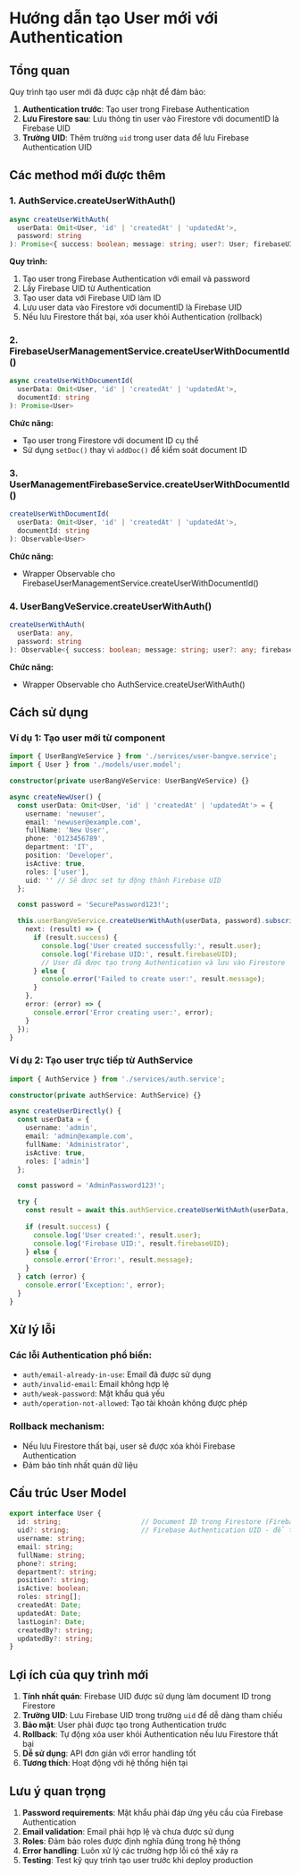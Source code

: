 # Hướng dẫn tạo User mới với Authentication

## Tổng quan
Quy trình tạo user mới đã được cập nhật để đảm bảo:
1. **Authentication trước**: Tạo user trong Firebase Authentication
2. **Lưu Firestore sau**: Lưu thông tin user vào Firestore với documentID là Firebase UID
3. **Trường UID**: Thêm trường `uid` trong user data để lưu Firebase Authentication UID

## Các method mới được thêm

### 1. AuthService.createUserWithAuth()
```typescript
async createUserWithAuth(
  userData: Omit<User, 'id' | 'createdAt' | 'updatedAt'>, 
  password: string
): Promise<{ success: boolean; message: string; user?: User; firebaseUID?: string }>
```

**Quy trình:**
1. Tạo user trong Firebase Authentication với email và password
2. Lấy Firebase UID từ Authentication
3. Tạo user data với Firebase UID làm ID
4. Lưu user data vào Firestore với documentID là Firebase UID
5. Nếu lưu Firestore thất bại, xóa user khỏi Authentication (rollback)

### 2. FirebaseUserManagementService.createUserWithDocumentId()
```typescript
async createUserWithDocumentId(
  userData: Omit<User, 'id' | 'createdAt' | 'updatedAt'>, 
  documentId: string
): Promise<User>
```

**Chức năng:**
- Tạo user trong Firestore với document ID cụ thể
- Sử dụng `setDoc()` thay vì `addDoc()` để kiểm soát document ID

### 3. UserManagementFirebaseService.createUserWithDocumentId()
```typescript
createUserWithDocumentId(
  userData: Omit<User, 'id' | 'createdAt' | 'updatedAt'>, 
  documentId: string
): Observable<User>
```

**Chức năng:**
- Wrapper Observable cho FirebaseUserManagementService.createUserWithDocumentId()

### 4. UserBangVeService.createUserWithAuth()
```typescript
createUserWithAuth(
  userData: any, 
  password: string
): Observable<{ success: boolean; message: string; user?: any; firebaseUID?: string }>
```

**Chức năng:**
- Wrapper Observable cho AuthService.createUserWithAuth()

## Cách sử dụng

### Ví dụ 1: Tạo user mới từ component
```typescript
import { UserBangVeService } from './services/user-bangve.service';
import { User } from './models/user.model';

constructor(private userBangVeService: UserBangVeService) {}

async createNewUser() {
  const userData: Omit<User, 'id' | 'createdAt' | 'updatedAt'> = {
    username: 'newuser',
    email: 'newuser@example.com',
    fullName: 'New User',
    phone: '0123456789',
    department: 'IT',
    position: 'Developer',
    isActive: true,
    roles: ['user'],
    uid: '' // Sẽ được set tự động thành Firebase UID
  };

  const password = 'SecurePassword123!';

  this.userBangVeService.createUserWithAuth(userData, password).subscribe({
    next: (result) => {
      if (result.success) {
        console.log('User created successfully:', result.user);
        console.log('Firebase UID:', result.firebaseUID);
        // User đã được tạo trong Authentication và lưu vào Firestore
      } else {
        console.error('Failed to create user:', result.message);
      }
    },
    error: (error) => {
      console.error('Error creating user:', error);
    }
  });
}
```

### Ví dụ 2: Tạo user trực tiếp từ AuthService
```typescript
import { AuthService } from './services/auth.service';

constructor(private authService: AuthService) {}

async createUserDirectly() {
  const userData = {
    username: 'admin',
    email: 'admin@example.com',
    fullName: 'Administrator',
    isActive: true,
    roles: ['admin']
  };

  const password = 'AdminPassword123!';

  try {
    const result = await this.authService.createUserWithAuth(userData, password);
    
    if (result.success) {
      console.log('User created:', result.user);
      console.log('Firebase UID:', result.firebaseUID);
    } else {
      console.error('Error:', result.message);
    }
  } catch (error) {
    console.error('Exception:', error);
  }
}
```

## Xử lý lỗi

### Các lỗi Authentication phổ biến:
- `auth/email-already-in-use`: Email đã được sử dụng
- `auth/invalid-email`: Email không hợp lệ
- `auth/weak-password`: Mật khẩu quá yếu
- `auth/operation-not-allowed`: Tạo tài khoản không được phép

### Rollback mechanism:
- Nếu lưu Firestore thất bại, user sẽ được xóa khỏi Firebase Authentication
- Đảm bảo tính nhất quán dữ liệu

## Cấu trúc User Model

```typescript
export interface User {
  id: string;                    // Document ID trong Firestore (Firebase UID)
  uid?: string;                  // Firebase Authentication UID - để trống sẽ thêm sau
  username: string;
  email: string;
  fullName: string;
  phone?: string;
  department?: string;
  position?: string;
  isActive: boolean;
  roles: string[];
  createdAt: Date;
  updatedAt: Date;
  lastLogin?: Date;
  createdBy?: string;
  updatedBy?: string;
}
```

## Lợi ích của quy trình mới

1. **Tính nhất quán**: Firebase UID được sử dụng làm document ID trong Firestore
2. **Trường UID**: Lưu Firebase UID trong trường `uid` để dễ dàng tham chiếu
3. **Bảo mật**: User phải được tạo trong Authentication trước
4. **Rollback**: Tự động xóa user khỏi Authentication nếu lưu Firestore thất bại
5. **Dễ sử dụng**: API đơn giản với error handling tốt
6. **Tương thích**: Hoạt động với hệ thống hiện tại

## Lưu ý quan trọng

1. **Password requirements**: Mật khẩu phải đáp ứng yêu cầu của Firebase Authentication
2. **Email validation**: Email phải hợp lệ và chưa được sử dụng
3. **Roles**: Đảm bảo roles được định nghĩa đúng trong hệ thống
4. **Error handling**: Luôn xử lý các trường hợp lỗi có thể xảy ra
5. **Testing**: Test kỹ quy trình tạo user trước khi deploy production
